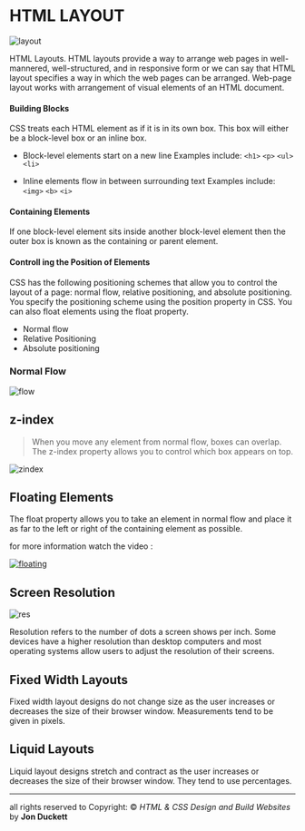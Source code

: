 # HTML LAYOUT

![layout](https://data-flair.training/blogs/wp-content/uploads/sites/2/2020/07/HTML-Layout-df.jpg)

HTML Layouts. HTML layouts provide a way to arrange web pages in well-mannered, well-structured, and in responsive form or we can say that HTML layout specifies a way in which the web pages can be arranged. Web-page layout works with arrangement of visual elements of an HTML document.

#### Building Blocks
CSS treats each HTML element as if it is in its
own box. This box will either be a block-level
box or an inline box.

- Block-level elements
start on a new line
Examples include:
`<h1>` `<p>` `<ul>` `<li>`

- Inline elements
flow in between
surrounding text
Examples include:
`<img>` `<b>` `<i>`


#### Containing Elements

If one block-level element sits inside another
block-level element then the outer box is
known as the containing or parent element.

#### Controll ing the Position of Elements

CSS has the following positioning schemes that allow you to control
the layout of a page: normal flow, relative positioning, and absolute
positioning. You specify the positioning scheme using the position
property in CSS. You can also float elements using the float property.

- Normal flow
- Relative Positioning
- Absolute positioning


### Normal Flow

![flow](https://cdn.educba.com/academy/wp-content/uploads/2019/12/CSS-Position.jpg)

## **z-index**

>When you move
any element from
normal flow, boxes
can overlap. The
z-index property
allows you to control
which box appears
on top.

![zindex](https://spyrestudios.com/wp-content/uploads/css-z-index-c87ef0.png)


## Floating Elements

The float property allows you
to take an element in normal
flow and place it as far to the
left or right of the containing
element as possible.

for more information watch the video :

[![floating](https://i.ytimg.com/vi/VwxGKpvW8Zk/maxresdefault.jpg)](https://www.youtube.com/watch?v=VwxGKpvW8Zk)



## Screen Resolution

![res](https://assets.codepen.io/17824/internal/screenshots/pens/EBbxp.default.png?fit=cover&format=auto&ha=false&height=540&quality=75&v=2&version=1360004161&width=960)

Resolution refers to the number of dots a screen shows per inch. Some
devices have a higher resolution than desktop computers and most
operating systems allow users to adjust the resolution of their screens.

## Fixed Width Layouts

Fixed width layout
designs do not
change size as the
user increases
or decreases
the size of their
browser window.
Measurements tend
to be given in pixels.

## Liquid Layouts

Liquid layout designs
stretch and contract
as the user increases
or decreases the
size of their browser
window. They tend to
use percentages.

*******************************

all rights reserved to Copyright: © *HTML & CSS Design and Build Websites* by **Jon Duckett**

